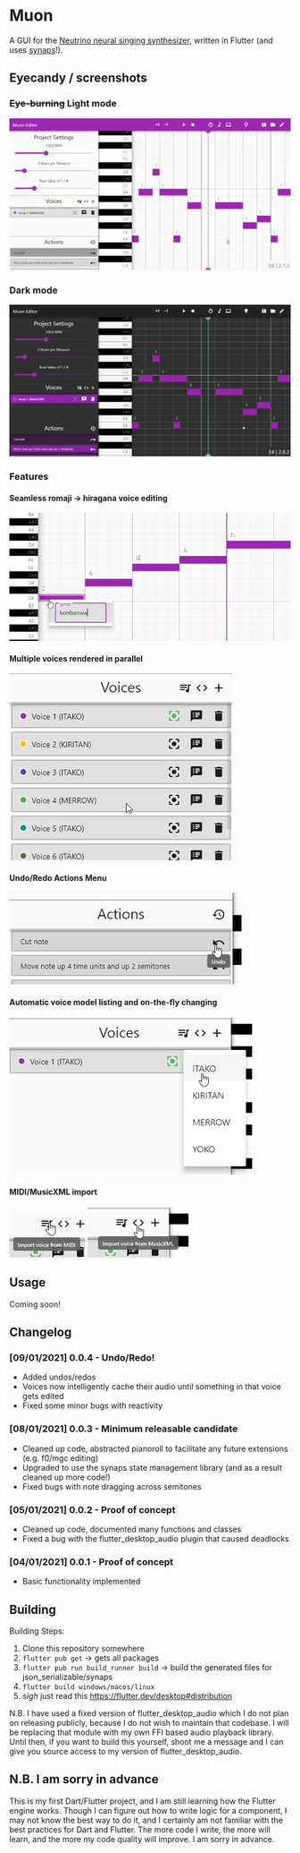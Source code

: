 # Muon

A GUI for the [Neutrino neural singing synthesizer](https://n3utrino.work), written in Flutter (and uses [synaps](https://github.com/SwadicalRag/synaps)!).

## Eyecandy / screenshots

### ~~Eye-burning~~ Light mode
![Light UI](eyecandy/light_ui.png)

### Dark mode
![Dark UI](eyecandy/dark_ui.png)

### Features

#### Seamless romaji -> hiragana voice editing
![Lyric editing](eyecandy/lyric_editing.png)

#### Multiple voices rendered in parallel
![Multiple voices](eyecandy/multi_voice.png)

#### Undo/Redo Actions Menu
![Undo and Redo](eyecandy/undo_redo.png)

#### Automatic voice model listing and on-the-fly changing
![Voice Model Changing](eyecandy/voice_model_change.png)

#### MIDI/MusicXML import
![MIDI Import](eyecandy/midi_import.png)
![MusicXML Import](eyecandy/musicxml_import.png)


## Usage

Coming soon!

## Changelog

### [09/01/2021] 0.0.4 - Undo/Redo!
 - Added undos/redos
 - Voices now intelligently cache their audio until something in that voice gets edited
 - Fixed some minor bugs with reactivity

### [08/01/2021] 0.0.3 - Minimum releasable candidate
 - Cleaned up code, abstracted pianoroll to facilitate any future extensions (e.g. f0/mgc editing)
 - Upgraded to use the synaps state management library (and as a result cleaned up more code!)
 - Fixed bugs with note dragging across semitones

### [05/01/2021] 0.0.2 - Proof of concept
 - Cleaned up code, documented many functions and classes
 - Fixed a bug with the flutter_desktop_audio plugin that caused deadlocks

### [04/01/2021] 0.0.1 - Proof of concept
 - Basic functionality implemented

## Building

Building Steps: 
1. Clone this repository somewhere
2. `flutter pub get` -> gets all packages
3. `flutter pub run build_runner build` -> build the generated files for json_serializable/synaps
4. `flutter build windows/macos/linux`
5. *sigh* just read this https://flutter.dev/desktop#distribution

N.B. I have used a fixed version of flutter_desktop_audio which I do not plan on releasing publicly, because I do not wish to maintain that codebase. I will be replacing that module with my own FFI based audio playback library. Until then, if you want to build this yourself, shoot me a message and I can give you source access to my version of flutter_desktop_audio.

## N.B. I am sorry in advance

This is my first Dart/Flutter project, and I am still learning how the Flutter engine works. Though I can figure out how to write logic for a component, I may not know the best way to do it, and I certainly am not familiar with the best practices for Dart and Flutter. The more code I write, the more will learn, and the more my code quality will improve. I am sorry in advance.
